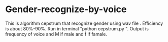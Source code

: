 # Gender-recognize-by-voice
This is algorithm cepstrum that recognize gender using wav file . Efficiency is about 80%-90%.
Run in terminal "python cepstrum.py <path to wav file>".
Output is frequency of voice and M if male and f if famale.
